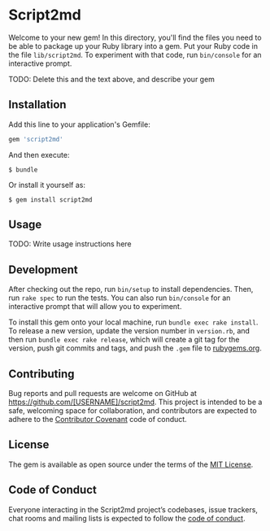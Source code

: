 # Script2md

Welcome to your new gem! In this directory, you'll find the files you need to be able to package up your Ruby library into a gem. Put your Ruby code in the file `lib/script2md`. To experiment with that code, run `bin/console` for an interactive prompt.

TODO: Delete this and the text above, and describe your gem

## Installation

Add this line to your application's Gemfile:

```ruby
gem 'script2md'
```

And then execute:

    $ bundle

Or install it yourself as:

    $ gem install script2md

## Usage

TODO: Write usage instructions here

## Development

After checking out the repo, run `bin/setup` to install dependencies. Then, run `rake spec` to run the tests. You can also run `bin/console` for an interactive prompt that will allow you to experiment.

To install this gem onto your local machine, run `bundle exec rake install`. To release a new version, update the version number in `version.rb`, and then run `bundle exec rake release`, which will create a git tag for the version, push git commits and tags, and push the `.gem` file to [rubygems.org](https://rubygems.org).

## Contributing

Bug reports and pull requests are welcome on GitHub at https://github.com/[USERNAME]/script2md. This project is intended to be a safe, welcoming space for collaboration, and contributors are expected to adhere to the [Contributor Covenant](http://contributor-covenant.org) code of conduct.

## License

The gem is available as open source under the terms of the [MIT License](https://opensource.org/licenses/MIT).

## Code of Conduct

Everyone interacting in the Script2md project’s codebases, issue trackers, chat rooms and mailing lists is expected to follow the [code of conduct](https://github.com/[USERNAME]/script2md/blob/master/CODE_OF_CONDUCT.md).
